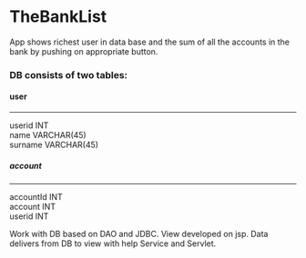# TheBankList
App shows richest user in data base and  the sum of all the accounts in the 
bank by pushing on appropriate button.

### DB consists of two tables:

#### user <br/>
-----
userid INT <br/>
name VARCHAR(45) <br/>
surname VARCHAR(45) <br/>


##### account <br/>
--------
accountId INT <br/>
account INT <br/> 
userid INT <br/>

Work with DB based on DAO and JDBC.
View developed on jsp.
Data delivers from DB to view with help Service and Servlet.